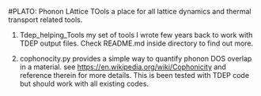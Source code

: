 #PLATO: Phonon LAttice TOols a place for all lattice dynamics and thermal transport related tools.

1. Tdep_helping_Tools my set of tools I wrote few years back to work with TDEP output files. Check README.md inside directory to find out more.
 

2. cophonocity.py provides a simple way to quantify phonon DOS overlap in a material. see https://en.wikipedia.org/wiki/Cophonicity and reference therein for more details. This is been tested with TDEP code but should work with all existing codes. 

